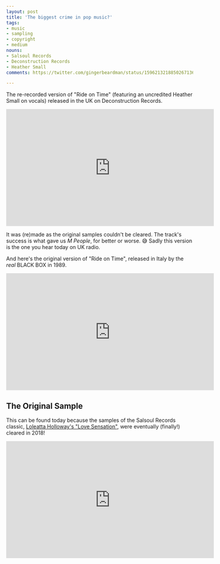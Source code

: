 ```yaml
---
layout: post
title: 'The biggest crime in pop music?'
tags:
- music
- sampling
- copyright
- medium
nouns:
- Salsoul Records
- Deconstruction Records
- Heather Small
comments: https://twitter.com/gingerbeardman/status/1596213218850267136

---
```


The re-recorded version of "Ride on Time" (featuring an uncredited Heather Small on vocals) released in the UK on Deconstruction Records.

<iframe width="560" height="315" src="https://www.youtube.com/embed/3PFPAGa_iRs" title="YouTube video player" frameborder="0" allow="accelerometer; autoplay; clipboard-write; encrypted-media; gyroscope; picture-in-picture" allowfullscreen></iframe>

It was (re)made as the original samples couldn't be cleared. The track's success is what gave us _M&nbsp;People_, for better or worse. 😅  Sadly this version is the one you hear today on UK radio.

And here's the original version of "Ride on Time", released in Italy by the _real_ BLACK BOX in 1989. 

<iframe width="560" height="315" src="https://www.youtube.com/embed/R3aW9kkfvWk" title="YouTube video player" frameborder="0" allow="accelerometer; autoplay; clipboard-write; encrypted-media; gyroscope; picture-in-picture" allowfullscreen></iframe>

## The Original Sample

This can be found today because the samples of the Salsoul Records classic, [Loleatta Holloway's "Love Sensation"](https://www.youtube.com/watch?v=ddsO36srle0), were eventually (finally!) cleared in 2018!

<iframe width="560" height="315" src="https://www.youtube.com/embed/ddsO36srle0" title="YouTube video player" frameborder="0" allow="accelerometer; autoplay; clipboard-write; encrypted-media; gyroscope; picture-in-picture" allowfullscreen></iframe>

